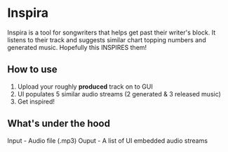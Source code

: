 # Inspira
Inspira is a tool for songwriters that helps get past their writer's block. It listens to their track and suggests similar chart topping numbers and generated music. Hopefully this INSPIRES them!


## How to use
1. Upload your roughly **produced** track on to GUI
2. UI populates 5 similar audio streams (2 generated & 3 released music)
3. Get inspired!

## What's under the hood

Input - Audio file (.mp3)
Ouput - A list of UI embedded audio streams 
